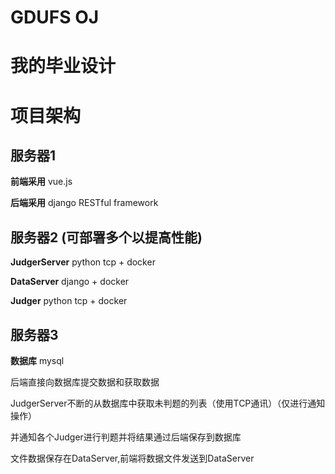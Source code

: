 
# GDUFS OJ

# 我的毕业设计

# 项目架构

## 服务器1

**前端采用** vue.js

**后端采用** django RESTful framework

## 服务器2 (可部署多个以提高性能)

**JudgerServer** python tcp + docker

**DataServer** django + docker

**Judger** python tcp + docker

## 服务器3

**数据库** mysql




后端直接向数据库提交数据和获取数据

JudgerServer不断的从数据库中获取未判题的列表（使用TCP通讯）（仅进行通知操作）

并通知各个Judger进行判题并将结果通过后端保存到数据库

文件数据保存在DataServer,前端将数据文件发送到DataServer



